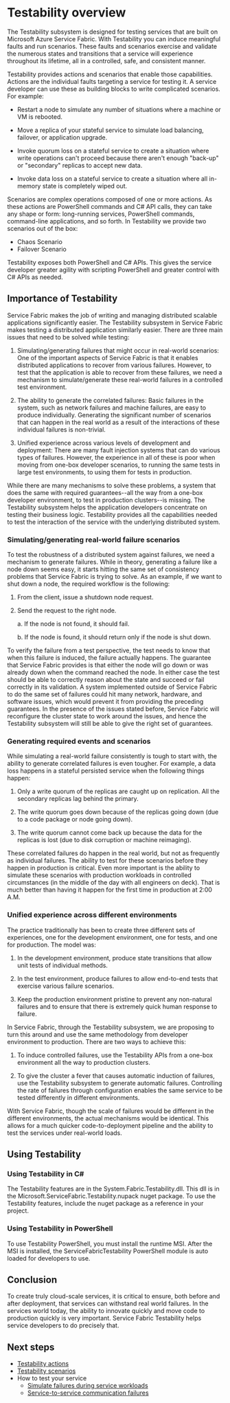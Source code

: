 <properties
   pageTitle="Testability overview | Microsoft Azure"
   description="This article describes the Testability subsystem in Service Fabric for inducing faults and running test scenarios. against your services."
   services="service-fabric"
   documentationCenter=".net"
   authors="rishirsinha"
   manager="timlt"
   editor=""/>

<tags
   ms.service="service-fabric"
   ms.date="04/06/2016"
   wacn.date=""/>

# Testability overview

The Testability subsystem is designed for testing services that are built on Microsoft Azure Service Fabric. With Testability you can induce meaningful faults and run scenarios. These faults and scenarios exercise and validate the numerous states and transitions that a service will experience throughout its lifetime, all in a controlled, safe, and consistent manner.

Testability provides actions and scenarios that enable those capabilities. Actions are the individual faults targeting a service for testing it.  A service developer can use these as building blocks to write complicated scenarios. For example:

  * Restart a node to simulate any number of situations where a machine or VM is rebooted.

  * Move a replica of your stateful service to simulate load balancing, failover, or application upgrade.

  * Invoke quorum loss on a stateful service to create a situation where write operations can't proceed because there aren't enough "back-up" or "secondary" replicas to accept new data.

  * Invoke data loss on a stateful service to create a situation where all in-memory state is completely wiped out.

Scenarios are complex operations composed of one or more actions. As these actions are PowerShell commands and C# API calls, they can take any shape or form: long-running services, PowerShell commands, command-line applications, and so forth. In Testability we provide two scenarios out of the box:

  * Chaos Scenario
  * Failover Scenario

Testability exposes both PowerShell and C# APIs. This gives the service developer greater agility with scripting PowerShell and greater control with C# APIs as needed.

## Importance of Testability

Service Fabric makes the job of writing and managing distributed scalable applications significantly easier. The Testability subsystem in Service Fabric makes testing a distributed application similarly easier. There are three main issues that need to be solved while testing:

1. Simulating/generating failures that might occur in real-world scenarios: One of the important aspects of Service Fabric is that it enables distributed applications to recover from various failures. However, to test that the application is able to recover from these failures, we need a mechanism to simulate/generate these real-world failures in a controlled test environment.

2. The ability to generate the correlated failures: Basic failures in the system, such as network failures and machine failures, are easy to produce individually. Generating the significant number of scenarios that can happen in the real world as a result of the interactions of these individual failures is non-trivial.

3. Unified experience across various levels of development and deployment: There are many fault injection systems that can do various types of failures. However, the experience in all of these is poor when moving from one-box developer scenarios, to running the same tests in large test environments, to using them for tests in production.

While there are many mechanisms to solve these problems, a system that does the same with required guarantees--all the way from a one-box developer environment, to test in production clusters--is missing. The Testability subsystem helps the application developers concentrate on testing their business logic. Testability provides all the capabilities needed to test the interaction of the service with the underlying distributed system.

### Simulating/generating real-world failure scenarios

To test the robustness of a distributed system against failures, we need a mechanism to generate failures. While in theory, generating a failure like a node down seems easy, it starts hitting the same set of consistency problems that Service Fabric is trying to solve. As an example, if we want to shut down a node, the required workflow is the following:

1. From the client, issue a shutdown node request.

2. Send the request to the right node.

    a. If the node is not found, it should fail.

    b. If the node is found, it should return only if the node is shut down.

To verify the failure from a test perspective, the test needs to know that when this failure is induced, the failure actually happens. The guarantee that Service Fabric provides is that either the node will go down or was already down when the command reached the node. In either case the test should be able to correctly reason about the state and succeed or fail correctly in its validation. A system implemented outside of Service Fabric to do the same set of failures could hit many network, hardware, and software issues, which would prevent it from providing the preceding guarantees. In the presence of the issues stated before, Service Fabric will reconfigure the cluster state to work around the issues, and hence the Testability subsystem will still be able to give the right set of guarantees.

### Generating required events and scenarios

While simulating a real-world failure consistently is tough to start with, the ability to generate correlated failures is even tougher. For example, a data loss happens in a stateful persisted service when the following things happen:

1. Only a write quorum of the replicas are caught up on replication. All the secondary replicas lag behind the primary.

2. The write quorum goes down because of the replicas going down (due to a code package or node going down).

3. The write quorum cannot come back up because the data for the replicas is lost (due to disk corruption or machine reimaging).

These correlated failures do happen in the real world, but not as frequently as individual failures. The ability to test for these scenarios before they happen in production is critical. Even more important is the ability to simulate these scenarios with production workloads in controlled circumstances (in the middle of the day with all engineers on deck). That is much better than having it happen for the first time in production at 2:00 A.M.

### Unified experience across different environments

The practice traditionally has been to create three different sets of experiences, one for the development environment, one for tests, and one for production. The model was:

1. In the development environment, produce state transitions that allow unit tests of individual methods.

2. In the test environment, produce failures to allow end-to-end tests that exercise various failure scenarios.

3. Keep the production environment pristine to prevent any non-natural failures and to ensure that there is extremely quick human response to failure.

In Service Fabric, through the Testability subsystem, we are proposing to turn this around and use the same methodology from developer environment to production. There are two ways to achieve this:

1. To induce controlled failures, use the Testability APIs from a one-box environment all the way to production clusters.

2. To give the cluster a fever that causes automatic induction of failures, use the Testability subsystem to generate automatic failures. Controlling the rate of failures through configuration enables the same service to be tested differently in different environments.

With Service Fabric, though the scale of failures would be different in the different environments, the actual mechanisms would be identical. This allows for a much quicker code-to-deployment pipeline and the ability to test the services under real-world loads.

## Using Testability

### Using Testability in C#

The Testability features are in the System.Fabric.Testability.dll. This dll is in the Microsoft.ServiceFabric.Testability.nupack nuget package. To use the Testability features, include the nuget package as a reference in your project.

### Using Testability in PowerShell

To use Testability PowerShell, you must install the runtime MSI. After the MSI is installed, the ServiceFabricTestability PowerShell module is auto loaded for developers to use.

## Conclusion

To create truly cloud-scale services, it is critical to ensure, both before and after deployment, that services can withstand real world failures. In the services world today, the ability to innovate quickly and move code to production quickly is very important. Service Fabric Testability helps service developers to do precisely that.

## Next steps

- [Testability actions](/documentation/articles/service-fabric-testability-actions/)
- [Testability scenarios](/documentation/articles/service-fabric-testability-actions/)
- How to test your service
  - [Simulate failures during service workloads](/documentation/articles/service-fabric-testability-workload-tests/)
  - [Service-to-service communication failures](/documentation/articles/service-fabric-testability-scenarios-service-communication/)

 
